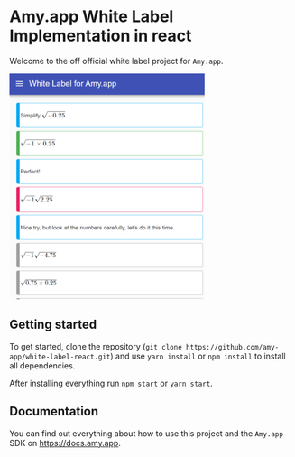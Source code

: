 # Amy.app White Label Implementation in react

Welcome to the off official white label project for `Amy.app`.

<img src="images/amyScreen.png?raw=true" alt="Amy Screenshot" style="max-Height:400px"/>

## Getting started

To get started, clone the repository (`git clone https://github.com/amy-app/white-label-react.git`) and use `yarn install` or `npm install` to install all dependencies.

After installing everything run `npm start` or `yarn start`.

## Documentation

You can find out everything about how to use this project and the `Amy.app` SDK on https://docs.amy.app.
